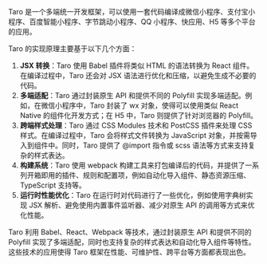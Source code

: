Taro 是一个多端统一开发框架，可以使用一套代码编译成微信小程序、支付宝小程序、百度智能小程序、字节跳动小程序、QQ 小程序、快应用、H5 等多个平台的应用。

Taro 的实现原理主要基于以下几个方面：

1. **JSX 转换**：Taro 使用 Babel 插件将类似 HTML 的语法转换为 React 组件。在编译过程中，Taro 还会对 JSX 语法进行优化和压缩，以避免生成不必要的代码。
2. **多端适配**：Taro 通过封装原生 API 和提供不同的 Polyfill 实现多端适配。例如，在微信小程序中，Taro 封装了 wx 对象，使得可以使用类似 React Native 的组件化开发方式；在 H5 中，Taro 则提供了针对浏览器的 Polyfill。
3. **跨端样式处理**：Taro 通过 CSS Modules 技术和 PostCSS 插件来处理 CSS 样式。在编译过程中，Taro 会将样式文件转换为 JavaScript 对象，并按需导入到组件中。同时，Taro 提供了 @import 指令或 scss 语法等方式来支持复杂的样式表达。
4. **构建系统**：Taro 使用 webpack 构建工具来打包编译后的代码，并提供了一系列开箱即用的插件、规则和配置项，例如自动化导入组件、静态资源压缩、TypeScript 支持等。
5. **运行时性能优化**：Taro 在运行时对代码进行了一些优化，例如使用字典树实现 JSX 解析、避免使用内置事件监听器、减少对原生 API 的调用等方式来优化性能。

Taro 利用 Babel、React、Webpack 等技术，通过封装原生 API 和提供不同的 Polyfill 实现了多端适配，同时也支持复杂的样式表达和自动化导入组件等特性。这些技术的应用使得 Taro 框架在性能、可维护性、跨平台等方面都表现出色。